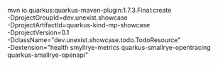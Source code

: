 mvn io.quarkus:quarkus-maven-plugin:1.7.3.Final:create \
-DprojectGroupId=dev.unexist.showcase \
-DprojectArtifactId=quarkus-kind-mp-showcase \
-DprojectVersion=0.1 \
-DclassName="dev.unexist.showcase.todo.TodoResource" \
-Dextension="health smyllrye-metrics quarkus-smallrye-opentracing quarkus-smallrye-openapi"
